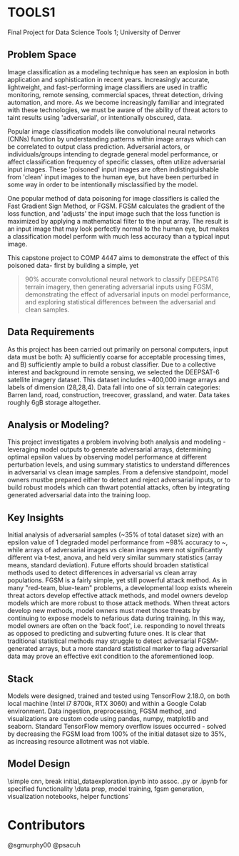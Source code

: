 # TOOLS1
Final Project for Data Science Tools 1; University of Denver

## Problem Space
Image classification as a modeling technique has seen an explosion in both application
and sophistication in recent years. Increasingly accurate, lightweight, and fast-performing
image classifiers are used in traffic monitoring, remote sensing, commercial spaces,
threat detection, driving automation, and more. As we become increasingly familiar and integrated
with these technologies, we must be aware of the ability of threat actors to taint results using 
'adversarial', or intentionally obscured, data.

Popular image classification models like convolutional neural networks (CNNs) function by 
understanding patterns within image arrays which can be correlated to output class prediction.
Adversarial actors, or individuals/groups intending to degrade general model performance, or affect
classification frequency of specific classes, often utilize adversarial input images. These 'poisoned' input images
are often indistinguishable from 'clean' input images to the human eye, but have been perturbed in 
some way in order to be intentionally misclassified by the model.

One popular method of data poisoning for image classifiers is called the Fast Gradient Sign Method, 
or FGSM. FGSM calculates the gradient of the loss function, and 'adjusts' the input image 
such that the loss function is maximized by applying a mathematical filter to the input array.
The result is an input image that may look perfectly normal to the human eye, but makes
a classification model perform with much less accuracy than a typical input image.

This capstone project to COMP 4447 aims to demonstrate the effect of this poisoned data- first by building a simple, yet
>90% accurate convolutional neural network to classify DEEPSAT6 terrain imagery, then generating adversarial inputs
using FGSM, demonstrating the effect of adversarial inputs on model performance, and exploring statistical differences
between the adversarial and clean samples.

## Data Requirements
As this project has been carried out primarily on personal computers, input data must be both:
A) sufficiently coarse for acceptable processing times, and
B) sufficiently ample to build a robust classifier.
Due to a collective interest and background in remote sensing, we selected the DEEPSAT-6 satellite imagery dataset.
This dataset includes ~400,000 image arrays and labels of dimension (28,28,4). Data fall into one of six terrain 
categories: Barren land, road, construction, treecover, grassland, and water. Data takes roughly 6gB storage altogether.

## Analysis or Modeling?
This project investigates a problem involving both analysis and modeling - leveraging model outputs to generate adversarial arrays, determining optimal epsilon values by observing model performance at different perturbation levels, and using summary statistics to understand differences in adversarial vs clean image samples. From a defensive standpoint, model owners mustbe prepared either to detect and reject adversarial inputs, or to build robust models which can thwart potential attacks, often by integrating generated adversarial data into the training loop.

## Key Insights
Initial analysis of adversarial samples (~35% of total dataset size) with an epsilon value of 1 degraded model performance from ~98% accuracy to ~<ACCURACY DEGRAD>, while arrays of adversarial images vs clean images were not significantly different via t-test, anova, and held very similar summary statistics (array means, standard deviation). Future efforts should broaden statistical methods used to detect differences in adversarial vs clean array populations. FGSM is a fairly simple, yet still powerful attack method. As in many "red-team, blue-team" problems, a developmental loop exists wherein threat actors develop effective attack methods, and model owners develop models which are more robust to those attack methods. When threat actors develop new methods, model owners must meet those threats by continuing to expose models to nefarious data during training. In this way, model owners are often on the 'back foot', i.e. responding to novel threats as opposed to predicting and subverting future ones. It is clear that traditional statistical methods may struggle to detect adversarial FGSM-generated arrays, but a more standard statistical marker to flag adversarial data may prove an effective exit condition to the aforementioned loop.

## Stack

Models were designed, trained and tested using TensorFlow 2.18.0, on both local machine (Intel i7 8700k, RTX 3060) and within a Google Colab environment. Data ingestion, preprocessing, FGSM method, and visualizations are custom code using pandas, numpy, matplotlib and seaborn. Standard TensorFlow memory overflow issues occurred - solved by decreasing the FGSM load from 100% of the initial dataset size to 35%, as increasing resource allotment was not viable.

## Model Design
\\simple cnn, break initial_dataexploration.ipynb into assoc. .py or .ipynb for specified functionality
    \\data prep, model training, fgsm generation, visualization notebooks, helper functions`

# Contributors
@sgmurphy00
@psacuh
